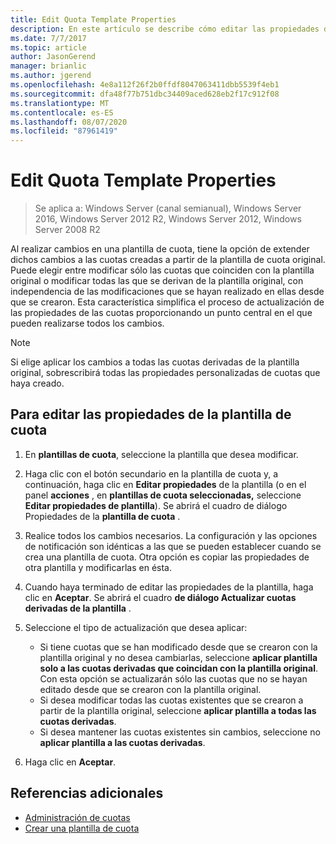 ```yaml
---
title: Edit Quota Template Properties
description: En este artículo se describe cómo editar las propiedades de la plantilla de cuota para extender los cambios a las cuotas creadas a partir de la plantilla de cuota original.
ms.date: 7/7/2017
ms.topic: article
author: JasonGerend
manager: brianlic
ms.author: jgerend
ms.openlocfilehash: 4e8a112f26f2b0ffdf8047063411dbb5539f4eb1
ms.sourcegitcommit: dfa48f77b751dbc34409aced628eb2f17c912f08
ms.translationtype: MT
ms.contentlocale: es-ES
ms.lasthandoff: 08/07/2020
ms.locfileid: "87961419"
---
```

# <a name="edit-quota-template-properties"></a>Edit Quota Template Properties

> Se aplica a: Windows Server (canal semianual), Windows Server 2016, Windows Server 2012 R2, Windows Server 2012, Windows Server 2008 R2

Al realizar cambios en una plantilla de cuota, tiene la opción de extender dichos cambios a las cuotas creadas a partir de la plantilla de cuota original. Puede elegir entre modificar sólo las cuotas que coinciden con la plantilla original o modificar todas las que se derivan de la plantilla original, con independencia de las modificaciones que se hayan realizado en ellas desde que se crearon. Esta característica simplifica el proceso de actualización de las propiedades de las cuotas proporcionando un punto central en el que pueden realizarse todos los cambios.

> [!Note]
> Si elige aplicar los cambios a todas las cuotas derivadas de la plantilla original, sobrescribirá todas las propiedades personalizadas de cuotas que haya creado.

## <a name="to-edit-quota-template-properties"></a>Para editar las propiedades de la plantilla de cuota

1.  En **plantillas de cuota**, seleccione la plantilla que desea modificar.

2.  Haga clic con el botón secundario en la plantilla de cuota y, a continuación, haga clic en **Editar propiedades** de la plantilla (o en el panel **acciones** , en **plantillas de cuota seleccionadas,** seleccione **Editar propiedades de plantilla**). Se abrirá el cuadro de diálogo Propiedades de la **plantilla de cuota** .

3.  Realice todos los cambios necesarios. La configuración y las opciones de notificación son idénticas a las que se pueden establecer cuando se crea una plantilla de cuota. Otra opción es copiar las propiedades de otra plantilla y modificarlas en ésta.

4.  Cuando haya terminado de editar las propiedades de la plantilla, haga clic en **Aceptar**. Se abrirá el cuadro **de diálogo Actualizar cuotas derivadas de la plantilla** .

5.  Seleccione el tipo de actualización que desea aplicar:

    -   Si tiene cuotas que se han modificado desde que se crearon con la plantilla original y no desea cambiarlas, seleccione **aplicar plantilla solo a las cuotas derivadas que coincidan con la plantilla original**. Con esta opción se actualizarán sólo las cuotas que no se hayan editado desde que se crearon con la plantilla original.
    -   Si desea modificar todas las cuotas existentes que se crearon a partir de la plantilla original, seleccione **aplicar plantilla a todas las cuotas derivadas**.
    -   Si desea mantener las cuotas existentes sin cambios, seleccione no **aplicar plantilla a las cuotas derivadas**.

6.  Haga clic en **Aceptar**.

## <a name="additional-references"></a>Referencias adicionales

-   [Administración de cuotas](quota-management.md)
-   [Crear una plantilla de cuota](create-quota-template.md)


